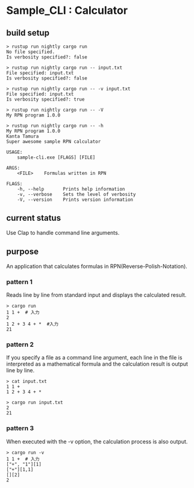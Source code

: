 # Sample_CLI : Calculator

## build setup
```shell
> rustup run nightly cargo run
No file specified.
Is verbosity specified?: false

> rustup run nightly cargo run -- input.txt
File specified: input.txt
Is verbosity specified?: false

> rustup run nightly cargo run -- -v input.txt
File specified: input.txt
Is verbosity specified?: true

> rustup run nightly cargo run -- -V
My RPN program 1.0.0

> rustup run nightly cargo run -- -h
My RPN program 1.0.0
Kanta Tamura
Super awesome sample RPN calculator

USAGE:
    sample-cli.exe [FLAGS] [FILE]

ARGS:
    <FILE>    Formulas written in RPN

FLAGS:
    -h, --help       Prints help information
    -v, --verbose    Sets the level of verbosity
    -V, --version    Prints version information
```

## current status
Use Clap to handle command line arguments.

## purpose
An application that calculates formulas in RPN(Reverse-Polish-Notation).

### pattern 1
Reads line by line from standard input and displays the calculated result.
```shell
> cargo run
1 1 +  # 入力
2
1 2 + 3 4 + *  #入力
21
```

### pattern 2
If you specify a file as a command line argument, each line in the file is interpreted as a mathematical formula and the calculation result is output line by line.
```shell
> cat input.txt
1 1 +
1 2 + 3 4 + *

> cargo run input.txt
2
21
```

### pattern 3
When executed with the -v option, the calculation process is also output.
```shell
> cargo run -v
1 1 +  # 入力
["+", "1"][1]
["+"][1,1]
[][2]
2
```
